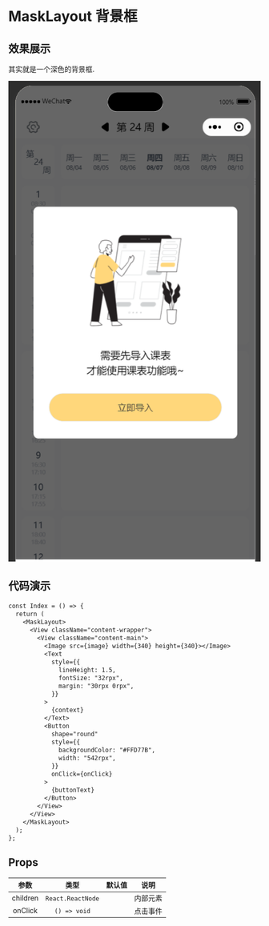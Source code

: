 # MaskLayout 背景框

## 效果展示

其实就是一个深色的背景框.

![alt text](assets/MaskLayout/image.png)

## 代码演示

```tsx
const Index = () => {
  return (
    <MaskLayout>
      <View className="content-wrapper">
        <View className="content-main">
          <Image src={image} width={340} height={340}></Image>
          <Text
            style={{
              lineHeight: 1.5,
              fontSize: "32rpx",
              margin: "30rpx 0rpx",
            }}
          >
            {context}
          </Text>
          <Button
            shape="round"
            style={{
              backgroundColor: "#FFD77B",
              width: "542rpx",
            }}
            onClick={onClick}
          >
            {buttonText}
          </Button>
        </View>
      </View>
    </MaskLayout>
  );
};
```

## Props

|   参数   |       类型        | 默认值 |   说明   |
| :------: | :---------------: | :----: | :------: |
| children | `React.ReactNode` |        | 内部元素 |
| onClick  |   `() => void`    |        | 点击事件 |

